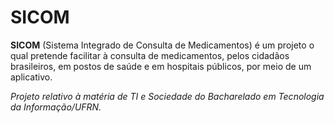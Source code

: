 # SICOM

**SICOM** (Sistema Integrado de Consulta de Medicamentos) é um projeto o qual pretende facilitar à consulta de medicamentos, pelos cidadãos brasileiros, em postos de saúde e em hospitais públicos, por meio de um aplicativo.

*Projeto relativo à matéria de TI e Sociedade do Bacharelado em Tecnologia da Informação/UFRN.*
